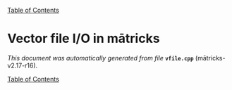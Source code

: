 
[Table of Contents](README.md)


# Vector file I/O in mātricks
_This document was automatically generated from file_ **`vfile.cpp`** (mātricks-v2.17-r16).


[Table of Contents](README.md)

